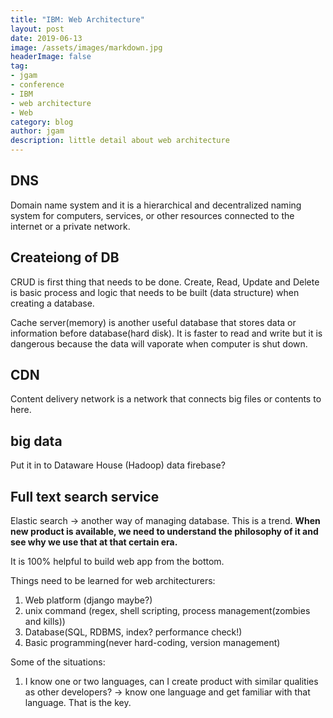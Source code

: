 ```yaml
---
title: "IBM: Web Architecture"
layout: post
date: 2019-06-13
image: /assets/images/markdown.jpg
headerImage: false
tag:
- jgam
- conference
- IBM
- web architecture
- Web
category: blog
author: jgam
description: little detail about web architecture
---
```


## DNS

Domain name system and it is a hierarchical and decentralized naming system for computers, services, or other resources connected to the internet or a private network.

## Createiong of DB

CRUD is first thing that needs to be done. Create, Read, Update and Delete is basic process and logic that needs to be built (data structure) when creating a database.

Cache server(memory) is another useful database that stores data or information before database(hard disk). It is faster to read and write but it is dangerous because the data will vaporate when computer is shut down.

## CDN

Content delivery network is a network that connects big files or contents to here.

## big data

Put it in to Dataware House (Hadoop) data firebase?

## Full text search service

Elastic search -> another way of managing database. This is a trend. **When new product is available, we need to understand the philosophy of it and see why we use that at that certain era.**

It is 100% helpful to build web app from the bottom.

Things need to be learned for web architecturers:
1. Web platform (django maybe?)
2. unix command (regex, shell scripting, process management(zombies and kills))
3. Database(SQL, RDBMS, index? performance check!)
4. Basic programming(never hard-coding, version management)

Some of the situations:
1. I know one or two languages, can I create product with similar qualities as other developers?
-> know one language and get familiar with that language. That is the key.

